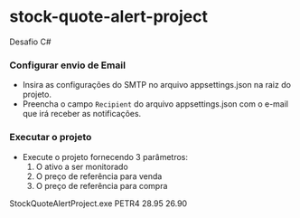 # stock-quote-alert-project
Desafio  C#

### Configurar envio de Email
- Insira as configurações do SMTP no arquivo appsettings.json na raiz do projeto.
- Preencha o campo `Recipient` do arquivo appsettings.json com o e-mail que irá receber as notificações.

### Executar o projeto 
- Execute o projeto fornecendo 3 parâmetros:
    1. O ativo a ser monitorado
    2. O preço de referência para venda
    3. O preço de referência para compra
    
StockQuoteAlertProject.exe PETR4 28.95 26.90

